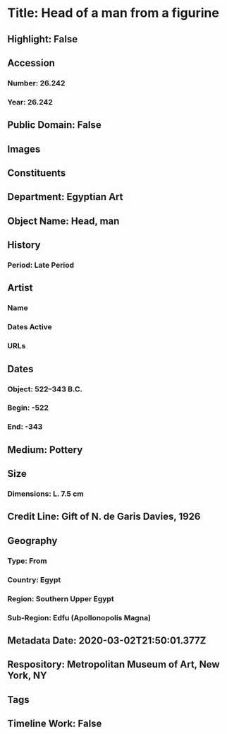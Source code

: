# Title: Head of a man from a figurine
## Highlight: False
## Accession
### Number: 26.242
### Year: 26.242
## Public Domain: False
## Images
## Constituents
## Department: Egyptian Art
## Object Name: Head, man
## History
### Period: Late Period
## Artist
### Name
### Dates Active
### URLs
## Dates
### Object: 522–343 B.C.
### Begin: -522
### End: -343
## Medium: Pottery
## Size
### Dimensions: L. 7.5 cm
## Credit Line: Gift of N. de Garis Davies, 1926
## Geography
### Type: From
### Country: Egypt
### Region: Southern Upper Egypt
### Sub-Region: Edfu (Apollonopolis Magna)
## Metadata Date: 2020-03-02T21:50:01.377Z
## Respository: Metropolitan Museum of Art, New York, NY
## Tags
## Timeline Work: False